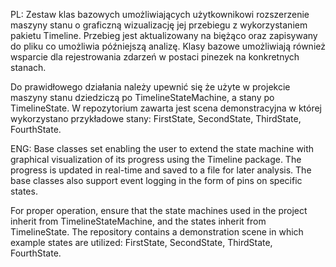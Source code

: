 PL:
Zestaw klas bazowych umożliwiających użytkownikowi rozszerzenie maszyny stanu o graficzną wizualizację jej przebiegu z wykorzystaniem pakietu Timeline. 
Przebieg jest aktualizowany na biężąco oraz zapisywany do pliku co umożliwia późniejszą analizę. Klasy bazowe umożliwiają również wsparcie dla rejestrowania zdarzeń w postaci pinezek na konkretnych stanach.

Do prawidłowego działania należy upewnić się że użyte w projekcie maszyny stanu dziedziczą po TimelineStateMachine, a stany po TimelineState. W repozytorium zawarta jest scena demonstracyjna w której wykorzystano przykładowe stany: FirstState, SecondState, ThirdState, FourthState.


ENG:
Base classes set enabling the user to extend the state machine with graphical visualization of its progress using the Timeline package. The progress is updated in real-time and saved to a file for later analysis. The base classes also support event logging in the form of pins on specific states.

For proper operation, ensure that the state machines used in the project inherit from TimelineStateMachine, and the states inherit from TimelineState. The repository contains a demonstration scene in which example states are utilized: FirstState, SecondState, ThirdState, FourthState.

